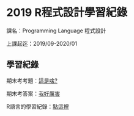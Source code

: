 # 2019 R程式設計學習紀錄

課名：Programming Language 程式設計

上課起迄：2019/09-2020/01


## 學習紀錄

期末考考題：[這是啥?](https://kevinhuang102888.github.io/R_class_2019/FinalExam.pdf)

期末考答案：[我好厲害](https://kevinhuang102888.github.io/R_class_2019/final_exam.html)

R語言的學習紀錄：[點這裡](https://kevinhuang102888.github.io/R_class_2019/R_review.html)